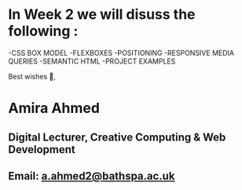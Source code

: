 # In Week 2 we will disuss the following :

-CSS BOX MODEL
-FLEXBOXES
-POSITIONING
-RESPONSIVE MEDIA QUERIES
-SEMANTIC HTML
-PROJECT EXAMPLES 



Best wishes 🙇,

# Amira Ahmed
## Digital Lecturer, Creative Computing & Web Development
## Email: a.ahmed2@bathspa.ac.uk



